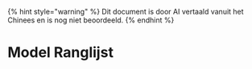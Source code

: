 
{% hint style="warning" %}
Dit document is door AI vertaald vanuit het Chinees en is nog niet beoordeeld.
{% endhint %}

# Model Ranglijst